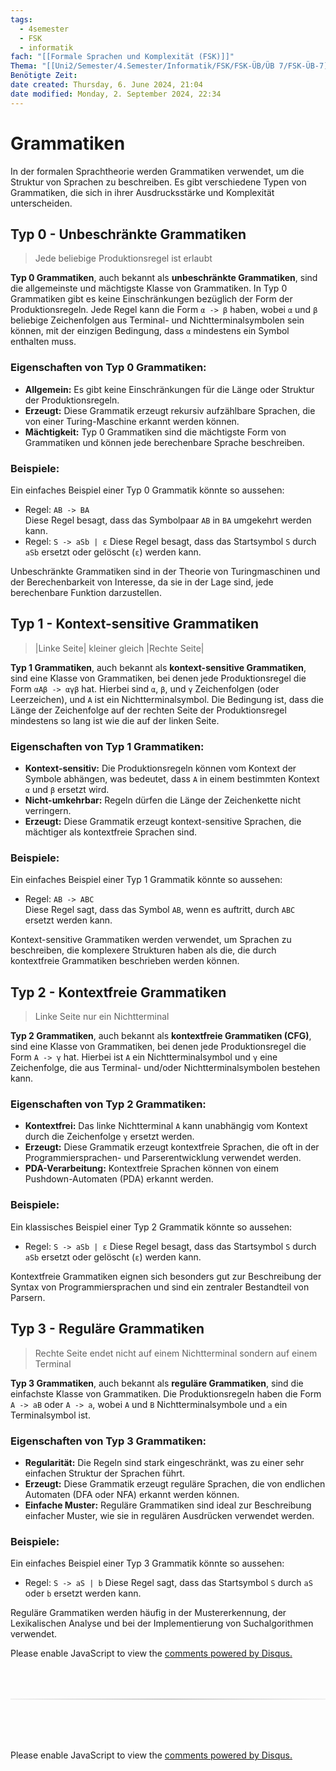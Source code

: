 ```yaml
---
tags:
  - 4semester
  - FSK
  - informatik
fach: "[[Formale Sprachen und Komplexität (FSK)]]"
Thema: "[[Uni2/Semester/4.Semester/Informatik/FSK/FSK-ÜB/ÜB 7/FSK-ÜB-7]]"
Benötigte Zeit:
date created: Thursday, 6. June 2024, 21:04
date modified: Monday, 2. September 2024, 22:34
---
```


# Grammatiken

In der formalen Sprachtheorie werden Grammatiken verwendet, um die Struktur von Sprachen zu beschreiben. Es gibt verschiedene Typen von Grammatiken, die sich in ihrer Ausdrucksstärke und Komplexität unterscheiden.

## Typ 0 - Unbeschränkte Grammatiken

> Jede beliebige Produktionsregel ist erlaubt

**Typ 0 Grammatiken**, auch bekannt als **unbeschränkte Grammatiken**, sind die allgemeinste und mächtigste Klasse von Grammatiken. In Typ 0 Grammatiken gibt es keine Einschränkungen bezüglich der Form der Produktionsregeln. Jede Regel kann die Form `α -> β` haben, wobei `α` und `β` beliebige Zeichenfolgen aus Terminal- und Nichtterminalsymbolen sein können, mit der einzigen Bedingung, dass `α` mindestens ein Symbol enthalten muss.

### Eigenschaften von Typ 0 Grammatiken:

- **Allgemein:** Es gibt keine Einschränkungen für die Länge oder Struktur der Produktionsregeln.
- **Erzeugt:** Diese Grammatik erzeugt rekursiv aufzählbare Sprachen, die von einer Turing-Maschine erkannt werden können.
- **Mächtigkeit:** Typ 0 Grammatiken sind die mächtigste Form von Grammatiken und können jede berechenbare Sprache beschreiben.

### Beispiele:

Ein einfaches Beispiel einer Typ 0 Grammatik könnte so aussehen:

- Regel: `AB -> BA`  
  Diese Regel besagt, dass das Symbolpaar `AB` in `BA` umgekehrt werden kann.
- Regel: `S -> aSb | ε`
  Diese Regel besagt, dass das Startsymbol `S` durch `aSb` ersetzt oder gelöscht (`ε`) werden kann.

Unbeschränkte Grammatiken sind in der Theorie von Turingmaschinen und der Berechenbarkeit von Interesse, da sie in der Lage sind, jede berechenbare Funktion darzustellen.

## Typ 1 - Kontext-sensitive Grammatiken

> |Linke Seite| kleiner gleich |Rechte Seite|

**Typ 1 Grammatiken**, auch bekannt als **kontext-sensitive Grammatiken**, sind eine Klasse von Grammatiken, bei denen jede Produktionsregel die Form `αAβ -> αγβ` hat. Hierbei sind `α`, `β`, und `γ` Zeichenfolgen (oder Leerzeichen), und `A` ist ein Nichtterminalsymbol. Die Bedingung ist, dass die Länge der Zeichenfolge auf der rechten Seite der Produktionsregel mindestens so lang ist wie die auf der linken Seite.

### Eigenschaften von Typ 1 Grammatiken:

- **Kontext-sensitiv:** Die Produktionsregeln können vom Kontext der Symbole abhängen, was bedeutet, dass `A` in einem bestimmten Kontext `α` und `β` ersetzt wird.
- **Nicht-umkehrbar:** Regeln dürfen die Länge der Zeichenkette nicht verringern.
- **Erzeugt:** Diese Grammatik erzeugt kontext-sensitive Sprachen, die mächtiger als kontextfreie Sprachen sind.

### Beispiele:

Ein einfaches Beispiel einer Typ 1 Grammatik könnte so aussehen:

- Regel: `AB -> ABC`  
  Diese Regel sagt, dass das Symbol `AB`, wenn es auftritt, durch `ABC` ersetzt werden kann.

Kontext-sensitive Grammatiken werden verwendet, um Sprachen zu beschreiben, die komplexere Strukturen haben als die, die durch kontextfreie Grammatiken beschrieben werden können.

## Typ 2 - Kontextfreie Grammatiken

> Linke Seite nur ein Nichtterminal

**Typ 2 Grammatiken**, auch bekannt als **kontextfreie Grammatiken (CFG)**, sind eine Klasse von Grammatiken, bei denen jede Produktionsregel die Form `A -> γ` hat. Hierbei ist `A` ein Nichtterminalsymbol und `γ` eine Zeichenfolge, die aus Terminal- und/oder Nichtterminalsymbolen bestehen kann.

### Eigenschaften von Typ 2 Grammatiken:

- **Kontextfrei:** Das linke Nichtterminal `A` kann unabhängig vom Kontext durch die Zeichenfolge `γ` ersetzt werden.
- **Erzeugt:** Diese Grammatik erzeugt kontextfreie Sprachen, die oft in der Programmiersprachen- und Parserentwicklung verwendet werden.
- **PDA-Verarbeitung:** Kontextfreie Sprachen können von einem Pushdown-Automaten (PDA) erkannt werden.

### Beispiele:

Ein klassisches Beispiel einer Typ 2 Grammatik könnte so aussehen:

- Regel: `S -> aSb | ε`
  Diese Regel besagt, dass das Startsymbol `S` durch `aSb` ersetzt oder gelöscht (`ε`) werden kann.

Kontextfreie Grammatiken eignen sich besonders gut zur Beschreibung der Syntax von Programmiersprachen und sind ein zentraler Bestandteil von Parsern.

## Typ 3 - Reguläre Grammatiken

> Rechte Seite endet nicht auf einem Nichtterminal sondern auf einem Terminal

**Typ 3 Grammatiken**, auch bekannt als **reguläre Grammatiken**, sind die einfachste Klasse von Grammatiken. Die Produktionsregeln haben die Form `A -> aB` oder `A -> a`, wobei `A` und `B` Nichtterminalsymbole und `a` ein Terminalsymbol ist.

### Eigenschaften von Typ 3 Grammatiken:

- **Regularität:** Die Regeln sind stark eingeschränkt, was zu einer sehr einfachen Struktur der Sprachen führt.
- **Erzeugt:** Diese Grammatik erzeugt reguläre Sprachen, die von endlichen Automaten (DFA oder NFA) erkannt werden können.
- **Einfache Muster:** Reguläre Grammatiken sind ideal zur Beschreibung einfacher Muster, wie sie in regulären Ausdrücken verwendet werden.

### Beispiele:

Ein einfaches Beispiel einer Typ 3 Grammatik könnte so aussehen:

- Regel: `S -> aS | b`
  Diese Regel sagt, dass das Startsymbol `S` durch `aS` oder `b` ersetzt werden kann.

Reguläre Grammatiken werden häufig in der Mustererkennung, der Lexikalischen Analyse und bei der Implementierung von Suchalgorithmen verwendet.

<!-- DISQUS SCRIPT COMMENT START -->

<!-- DISQUS RECOMMENDATION START -->

<div id="disqus_recommendations"></div>

<script> 
(function() { // REQUIRED CONFIGURATION VARIABLE: EDIT THE SHORTNAME BELOW
var d = document, s = d.createElement('script'); // IMPORTANT: Replace EXAMPLE with your forum shortname!
s.src = 'https://myuninotes.disqus.com/recommendations.js'; s.setAttribute('data-timestamp', +new Date());
(d.head || d.body).appendChild(s);
})();
</script>
<noscript>
Please enable JavaScript to view the 
<a href="https://disqus.com/?ref_noscript" rel="nofollow">
comments powered by Disqus.
</a>
</noscript>

<!-- DISQUS RECOMMENDATION END -->

<hr style="border: none; height: 2px; background: linear-gradient(to right, #f0f0f0, #ccc, #f0f0f0); margin-top: 4rem; margin-bottom: 5rem;">
<div id="disqus_thread"></div>
<script>
    /**
    *  RECOMMENDED CONFIGURATION VARIABLES: EDIT AND UNCOMMENT THE SECTION BELOW TO INSERT DYNAMIC VALUES FROM YOUR PLATFORM OR CMS.
    *  LEARN WHY DEFINING THESE VARIABLES IS IMPORTANT: https://disqus.com/admin/universalcode/#configuration-variables    */
    /*
    var disqus_config = function () {
    this.page.url = PAGE_URL;  // Replace PAGE_URL with your page's canonical URL variable
    this.page.identifier = PAGE_IDENTIFIER; // Replace PAGE_IDENTIFIER with your page's unique identifier variable
    };
    */
    (function() { // DON'T EDIT BELOW THIS LINE
    var d = document, s = d.createElement('script');
    s.src = 'https://myuninotes.disqus.com/embed.js';
    s.setAttribute('data-timestamp', +new Date());
    (d.head || d.body).appendChild(s);
    })();
</script>
<noscript>Please enable JavaScript to view the <a href="https://disqus.com/?ref_noscript">comments powered by Disqus.</a></noscript>

<!-- DISQUS SCRIPT COMMENT END -->
